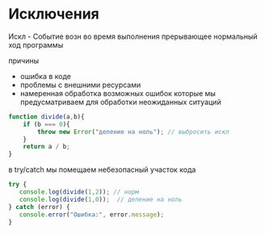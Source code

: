 # Исключения
Искл - Событие возн во время выполнения прерывающее нормальный ход программы

причины
- ошибка в коде
- проблемы с внешними ресурсами
- намеренная обработка возможных ошибок которые мы предусматриваем для обработки неожиданных ситуаций

```js
function divide(a,b){
    if (b === 0){
        throw new Error("деление на ноль"); // выбросить искл
    }
    return a / b;
}
```


в try/catch мы помещаем небезопасный участок кода

```js
try {
   console.log(divide(1,2)); // норм
   console.log(divide(1,0));  // деление на ноль
} catch (error) {
   console.error("Ошибка:", error.message);
}
```
